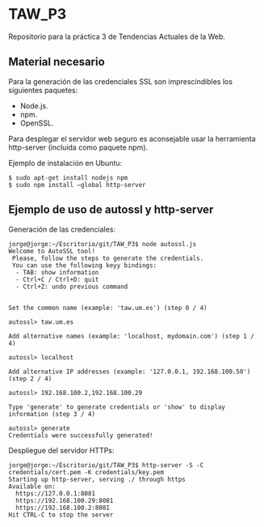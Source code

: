 # TAW_P3

Repositorio para la práctica 3 de Tendencias Actuales de la Web.

## Material necesario

Para la generación de las credenciales SSL son imprescindibles los siguientes paquetes:
- Node.js.
- npm.
- OpenSSL.

Para desplegar el servidor web seguro es aconsejable usar la herramienta http-server (incluida como paquete npm).

Ejemplo de instalación en Ubuntu:
```
$ sudo apt-get install nodejs npm
$ sudo npm install –global http-server
```

## Ejemplo de uso de autossl y http-server

Generación de las credenciales:
```
jorge@jorge:~/Escritorio/git/TAW_P3$ node autossl.js 
Welcome to AutoSSL tool!
 Please, follow the steps to generate the credentials.
 You can use the following keyy bindings:
  - TAB: show information
  - Ctrl+C / Ctrl+D: quit
  - Ctrl+Z: undo previous command


Set the common name (example: 'taw.um.es') (step 0 / 4)

autossl> taw.um.es

Add alternative names (example: 'localhost, mydomain.com') (step 1 / 4)

autossl> localhost

Add alternative IP addresses (example: '127.0.0.1, 192.168.100.50') (step 2 / 4)

autossl> 192.168.100.2,192.168.100.29

Type 'generate' to generate credentials or 'show' to display information (step 3 / 4)

autossl> generate
Credentials were successfully generated!
```

Despliegue del servidor HTTPs:
```
jorge@jorge:~/Escritorio/git/TAW_P3$ http-server -S -C credentials/cert.pem -K credentials/key.pem 
Starting up http-server, serving ./ through https
Available on:
  https://127.0.0.1:8081
  https://192.168.100.29:8081
  https://192.168.100.2:8081
Hit CTRL-C to stop the server
```
